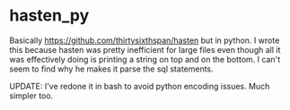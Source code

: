 # hasten_py
Basically https://github.com/thirtysixthspan/hasten but in python.
I wrote this because hasten was pretty inefficient for large files even though all it was effectively doing is printing a string on top and on the bottom. I can't seem to find why he makes it parse the sql statements.

UPDATE: I've redone it in bash to avoid python encoding issues. Much simpler too.

